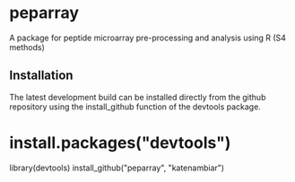 peparray
========

A package for peptide microarray pre-processing and analysis using R (S4 methods)

Installation
------------

The latest development build can be installed directly from the github repository using the install_github function of the devtools package.
# install.packages("devtools")
library(devtools)
install_github("peparray", "katenambiar")

